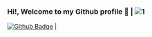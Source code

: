 ### Hi!, Welcome to my Github profile  👋   | ![1](https://github-readme-stats.vercel.app/api/top-langs/?username=frkndnz&theme=blue-green)
                                                              
[![Github Badge](https://img.shields.io/badge/-Github-000?style=quare&labelColor=000&logo=Github&logoColor=white&link=link)](https://github.com/frkndnz) | 
<!--
**frkndnz/frkndnz** is a ✨ _special_ ✨ repository because its `README.md` (this file) appears on your GitHub profile.


Here are some ideas to get you started:

- 🔭 I’m currently working on ...
- 🌱 I’m currently learning ...
- 👯 I’m looking to collaborate on ...
- 🤔 I’m looking for help with ...
- 💬 Ask me about ...
- 📫 How to reach me: ...
- 😄 Pronouns: ...
- ⚡ Fun fact: ...
-->
